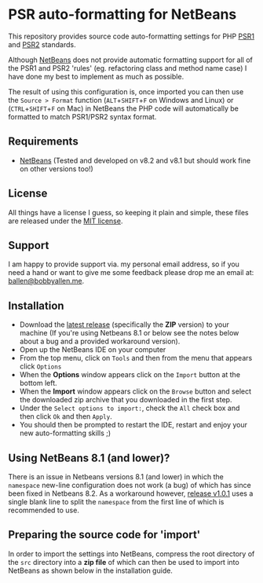 # PSR auto-formatting for NetBeans

This repository provides source code auto-formatting settings for PHP [PSR1](http://www.php-fig.org/psr/psr-1/) and [PSR2](http://www.php-fig.org/psr/psr-2/) standards.

Although [NetBeans](https://netbeans.org/) does not provide automatic formatting support for all of the PSR1 and PSR2 'rules' (eg. refactoring class and method name case) I have done my best to implement as much as possible.

The result of using this configuration is, once imported you can then use the ```Source > Format``` function (``ALT``+``SHIFT``+``F`` on Windows and Linux) or (``CTRL``+``SHIFT``+``F`` on Mac) in NetBeans the PHP code will automatically be formatted to match PSR1/PSR2 syntax format.

## Requirements

* [NetBeans](https://netbeans.org/) (Tested and developed on v8.2 and v8.1 but should work fine on other versions too!)

## License

All things have a license I guess, so keeping it plain and simple, these files are released under the [MIT license](LICENSE).

## Support

I am happy to provide support via. my personal email address, so if you need a hand or want to give me some feedback please drop me an email at: [ballen@bobbyallen.me](mailto:ballen@bobbyallen.me).

## Installation

* Download the [latest release](https://github.com/bobsta63/netbeans-psr-formatting/releases) (specifically the __ZIP__ version) to your machine (If you're using Netbeans 8.1 or below see the notes below about a bug and a provided workaround version).
* Open up the NetBeans IDE on your computer
* From the top menu, click on ```Tools``` and then from the menu that appears click ```Options```
* When the **Options** window appears click on the ```Import``` button at the bottom left.
* When the **Import** window appears click on the ```Browse``` button and select the downloaded zip archive that you downloaded in the first step.
* Under the ```Select options to import:```, check the ```All``` check box and then click ```Ok``` and then ```Apply```.
* You should then be prompted to restart the IDE, restart and enjoy your new auto-formatting skills ;)

## Using NetBeans 8.1 (and lower)?

There is an issue in Netbeans versions 8.1 (and lower) in which the ``namespace`` new-line configuration does not work (a bug) of which has since been 
fixed in Netbeans 8.2. As a workaround however, [release v1.0.1](https://github.com/allebb/netbeans-psr-formatting/releases/tag/v1.0.1) uses a single blank line to split the ``namespace`` from the first line of which is recommended to use.

## Preparing the source code for 'import'

In order to import the settings into NetBeans, compress the root directory of the ```src``` directory into a **zip file** of which can then be used to import into NetBeans as shown below in the installation guide.
